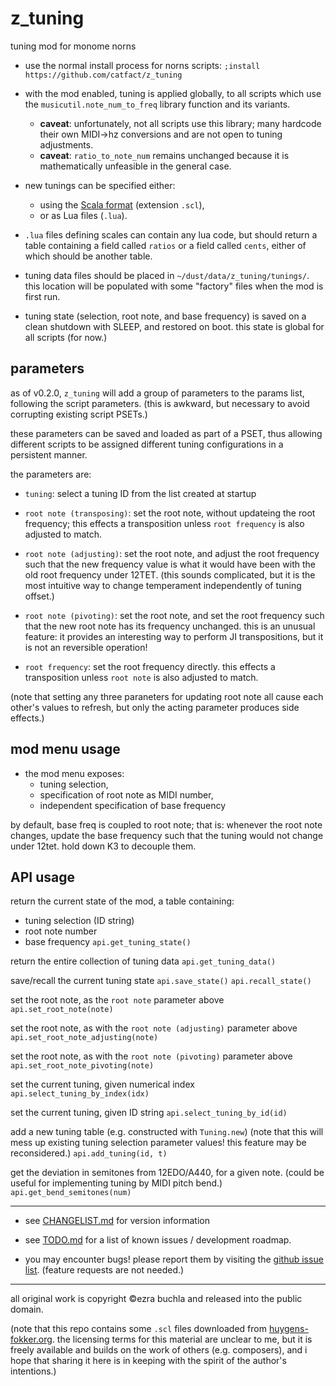 # z_tuning

tuning mod for monome norns

- use the normal install process for norns scripts: `;install https://github.com/catfact/z_tuning`

- with the mod enabled, tuning is applied globally, to all scripts which use the `musicutil.note_num_to_freq` library function and its variants. 
  - **caveat**: unfortunately, not all scripts use this library; many hardcode their own MIDI->hz conversions and are not open to tuning adjustments.
  - **caveat**: `ratio_to_note_num` remains unchanged because it is mathematically unfeasible in the general case.

- new tunings can be specified either:
  - using the [Scala format](https://www.huygens-fokker.org/scala/scl_format.html) (extension `.scl`),
  - or as Lua files (`.lua`). 

- `.lua` files defining scales can contain any lua code, but should return a table containing a field called `ratios` or a field called `cents`, either of which should be another table.

- tuning data files should be placed in `~/dust/data/z_tuning/tunings/`. this location will be populated with some "factory" files when the mod is first run.

- tuning state (selection, root note, and base frequency) is saved on a clean shutdown with SLEEP, and restored on boot. this state is global for all scripts (for now.)

## parameters

as of v0.2.0, `z_tuning` will add a group of parameters to the params list, following the script parameters. (this is awkward, but necessary to avoid corrupting existing script PSETs.)

these parameters can be saved and loaded as part of a PSET, thus allowing different scripts to be assigned different tuning configurations in a persistent manner.

the parameters are:

- `tuning`: select a tuning ID from the list created at startup

- `root note (transposing)`: set the root note, without updateing the root frequency; this effects a transposition unless `root frequency` is also adjusted to match.

- `root note (adjusting)`: set the root note, and adjust the root frequency such that the new frequency value is what it would have been with the old root frequency under 12TET. (this sounds complicated, but it is the most intuitive way to change temperament independently of tuning offset.)

- `root note (pivoting)`: set the root note, and set the root frequency such that the new root note has its frequency unchanged. this is an unusual feature: it provides an interesting way to perform JI transpositions, but it is not an reversible operation!

- `root frequency`: set the root frequency directly. this effects a transposition unless `root note` is also adjusted to match.

(note that setting any three paraneters for updating root note all cause each other's values to refresh, but only the acting parameter produces side effects.)

## mod menu usage

- the mod menu exposes:
  - tuning selection,
  - specification of root note as MIDI number,
  - independent specification of base frequency

by default, base freq is coupled to root note; that is:  whenever the root note changes, update the base frequency such that the tuning would not change under 12tet. hold down K3 to decouple them.

## API usage

return the current state of the mod, a table containing:
- tuning selection (ID string)
- root note number
- base frequency
`api.get_tuning_state()`

return the entire collection of tuning data
`api.get_tuning_data()`

save/recall the current tuning state
`api.save_state()`
`api.recall_state()`

set the root note, as the `root note` parameter above
`api.set_root_note(note)`

set the root note, as with the `root note (adjusting)` parameter above
`api.set_root_note_adjusting(note)`

set the root note, as with the `root note (pivoting)` parameter above
`api.set_root_note_pivoting(note)`

set the current tuning, given numerical index
`api.select_tuning_by_index(idx)`

set the current tuning, given ID string
`api.select_tuning_by_id(id)`

add a new tuning table (e.g. constructed with `Tuning.new`)
(note that this will mess up existing tuning selection parameter values! this feature may be reconsidered.)
`api.add_tuning(id, t)`

get the deviation in semitones from 12EDO/A440, for a given note. 
(could be useful for implementing tuning by MIDI pitch bend.)
`api.get_bend_semitones(num)`

------

- see [CHANGELIST.md](CHANGELIST.md) for version information

- see [TODO.md](TODO.md) for a list of known issues / development roadmap.

- you may encounter bugs! please report them by visiting the [github issue list](https://github.com/catfact/z.tuning/issues). (feature requests are not needed.)

------

all original work is copyright ©ezra buchla and released into the public domain.

(note that this repo contains some `.scl` files downloaded from [huygens-fokker.org](https://www.huygens-fokker.org/docs/scalesdir.txt). the licensing terms for this material are unclear to me, but it is freely available and builds on the work of others (e.g. composers), and i hope that sharing it here is in keeping with the spirit of the author's intentions.)
